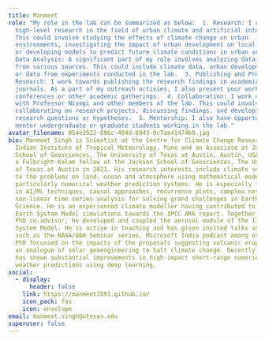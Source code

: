 ```yaml
---
title: Manmeet
role: "My role in the lab can be summarized as below:  1. Research: I conduct
  high-level research in the field of urban climate and artificial intelligence.
  This could involve studying the effects of climate change on urban
  environments, investigating the impact of urban development on local climates,
  or developing models to predict future climate conditions in urban areas.  2.
  Data Analysis: A significant part of my role involves analyzing data collected
  from various sources. This could include climate data, urban development data,
  or data from experiments conducted in the lab.  3. Publishing and Presenting
  Research: I work towards publishing the research findings in academic
  journals. As a part of my outreach activies, I also present your work at
  conferences or other academic gatherings.  4. Collaboration: I work closely
  with Professor Niyogi and other members of the lab. This could involve
  collaborating on research projects, discussing findings, and developing new
  research questions or hypotheses.  5. Mentorship: I also have opportunities to
  mentor undergraduate or graduate students working in the lab."
avatar_filename: 054e3922-696c-404d-8843-0c7ae41474b8.jpg
bio: Manmeet Singh is Scientist at the Centre for Climate Change Research,
  Indian Institute of Tropical Meteorology, Pune and an Associate at Jackson
  School of Geosciences, The University of Texas at Austin, Austin, USA. He was
  a Fulbright-Kalam fellow at the Jackson School of Geosciences, The University
  of Texas at Austin in 2021. His research interests include climate solutions
  to the problems on land, ocean and atmosphere using mathematical models,
  particularly numerical weather prediction systems. He is especially interested
  in AI/ML techniques, causal approaches, recurrence plots, complex networks and
  non-linear time series analysis for solving grand challenges in Earth System
  Science. He is an experienced climate modeller having contributed to the IITM
  Earth System Model simulations towards the IPCC AR6 report. Together with his
  PhD co-advisor, he developed and coupled the aerosol module of the IITM Earth
  System Model. He is active in teaching and has given invited talks at venues
  such as the NASA/UAH Seminar series, Microsoft India podcast among others. His
  PhD focussed on the impacts of the proposals suggesting volcanic eruptions as
  an analogue of solar geoengineering to halt climate change. Recently, his work
  has shown substantial improvements in high-impact short-range numerical
  weather predictions using deep learning.
social:
  - display:
      header: false
    link: https://manmeet3591.github.io/
    icon_pack: fas
    icon: envelope
email: manmeet.singh@utexas.edu
superuser: false
---
```

